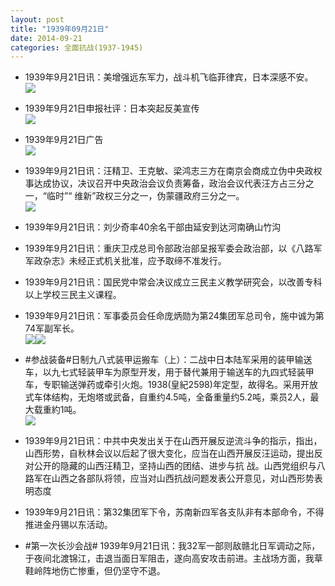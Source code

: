 ```yaml
---
layout: post
title: "1939年09月21日"
date: 2014-09-21
categories: 全面抗战(1937-1945)
---
```


<meta name="referrer" content="no-referrer" />

- 1939年9月21日讯：美增强远东军力，战斗机飞临菲律宾，日本深感不安。 <br/><img src="https://ww1.sinaimg.cn/large/aca367d8jw1ekkgl5atmqj20mi0fngqz.jpg" />

- 1939年9月21日申报社评：日本突起反美宣传 <br/><img src="https://ww3.sinaimg.cn/large/aca367d8jw1ekkeuygssmj20pv0xdx0w.jpg" />

- 1939年9月21日广告 <br/><img src="https://ww1.sinaimg.cn/large/aca367d8jw1ekkd49sajpj206k0gtjsi.jpg" />

- 1939年9月21日讯：汪精卫、王克敏、梁鸿志三方在南京会商成立伪中央政权事达成协议，决议召开中央政治会议负责筹备，政治会议代表汪方占三分之一，“临时”“ 维新”政权三分之一，伪蒙疆政府三分之一。 <br/><img src="https://ww1.sinaimg.cn/large/aca367d8jw1ekkbe2rpcgj20640oidhx.jpg" />

- 1939年9月21日讯：刘少奇率40余名干部由延安到达河南确山竹沟 

- 1939年9月21日讯：重庆卫戍总司令部政治部呈报军委会政治部，以《八路军军政杂志》未经正式机关批准，应予取缔不准发行。 

- 1939年9月21日讯：国民党中常会决议成立三民主义教学研究会，以改善专科以上学校三民主义课程。 

- 1939年9月21日讯：军事委员会任命庞炳勋为第24集团军总司令，施中诚为第74军副军长。 <br/><img src="https://ww3.sinaimg.cn/large/aca367d8gw1eki5vcwr49j204l064dfp.jpg" /><img src="https://ww1.sinaimg.cn/large/aca367d8gw1eki5vcwmdjj206o09374a.jpg" />

- #参战装备#日制九八式装甲运搬车（上）：二战中日本陆军采用的装甲输送车，以九七式轻装甲车为原型开发，用于替代兼用于输送车的九四式轻装甲车，专职输送弹药或牵引火炮。1938(皇紀2598)年定型，故得名。采用开放式车体结构，无炮塔或武备，自重约4.5吨，全备重量约5.2吨，乘员2人，最大载重約1吨。  <br/><img src="https://ww4.sinaimg.cn/large/aca367d8jw1ekjv7ialqyj209q053aap.jpg" />

- 1939年9月21日讯：中共中央发出关于在山西开展反逆流斗争的指示，指出，山西形势，自秋林会议以后起了很大变化，应当在山西开展反汪运动，提出反对公开的隐藏的山西汪精卫，坚持山西的团结、进步与抗 战。山西党组织与八路军在山西之各部队将领，应当对山西抗战问题发表公开意见，对山西形势表明态度 

- 1939年9月21日讯：第32集团军下令，苏南新四军各支队非有本部命令，不得推进金丹锡以东活动。 

- #第一次长沙会战# 1939年9月21日讯：我32军一部则敌赣北日军调动之际，于夜间北渡锦江，击退当面日军阻击，遂向高安攻击前进。主战场方面，我草鞋岭阵地伤亡惨重，但仍坚守不退。 

